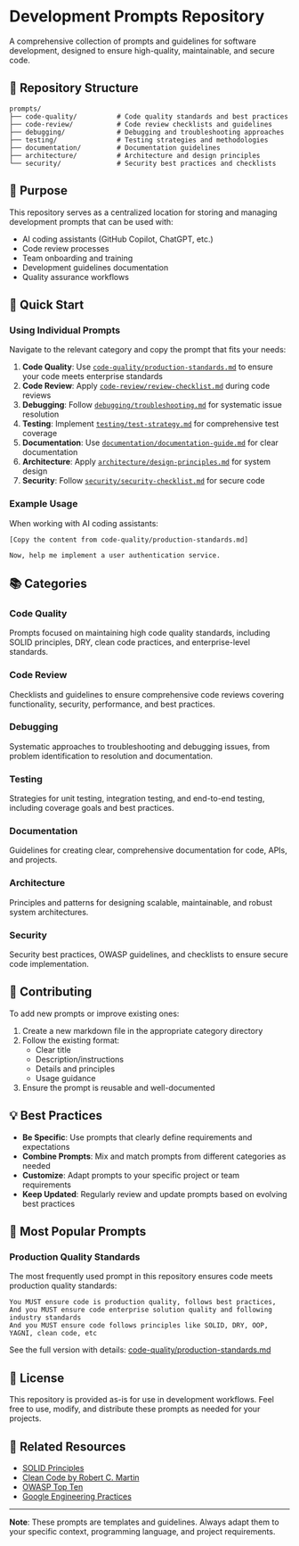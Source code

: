 # Development Prompts Repository

A comprehensive collection of prompts and guidelines for software development, designed to ensure high-quality, maintainable, and secure code.

## 📁 Repository Structure

```
prompts/
├── code-quality/          # Code quality standards and best practices
├── code-review/           # Code review checklists and guidelines
├── debugging/             # Debugging and troubleshooting approaches
├── testing/               # Testing strategies and methodologies
├── documentation/         # Documentation guidelines
├── architecture/          # Architecture and design principles
└── security/              # Security best practices and checklists
```

## 🎯 Purpose

This repository serves as a centralized location for storing and managing development prompts that can be used with:
- AI coding assistants (GitHub Copilot, ChatGPT, etc.)
- Code review processes
- Team onboarding and training
- Development guidelines documentation
- Quality assurance workflows

## 🚀 Quick Start

### Using Individual Prompts

Navigate to the relevant category and copy the prompt that fits your needs:

1. **Code Quality**: Use [`code-quality/production-standards.md`](code-quality/production-standards.md) to ensure your code meets enterprise standards
2. **Code Review**: Apply [`code-review/review-checklist.md`](code-review/review-checklist.md) during code reviews
3. **Debugging**: Follow [`debugging/troubleshooting.md`](debugging/troubleshooting.md) for systematic issue resolution
4. **Testing**: Implement [`testing/test-strategy.md`](testing/test-strategy.md) for comprehensive test coverage
5. **Documentation**: Use [`documentation/documentation-guide.md`](documentation/documentation-guide.md) for clear documentation
6. **Architecture**: Apply [`architecture/design-principles.md`](architecture/design-principles.md) for system design
7. **Security**: Follow [`security/security-checklist.md`](security/security-checklist.md) for secure code

### Example Usage

When working with AI coding assistants:

```
[Copy the content from code-quality/production-standards.md]

Now, help me implement a user authentication service.
```

## 📚 Categories

### Code Quality
Prompts focused on maintaining high code quality standards, including SOLID principles, DRY, clean code practices, and enterprise-level standards.

### Code Review
Checklists and guidelines to ensure comprehensive code reviews covering functionality, security, performance, and best practices.

### Debugging
Systematic approaches to troubleshooting and debugging issues, from problem identification to resolution and documentation.

### Testing
Strategies for unit testing, integration testing, and end-to-end testing, including coverage goals and best practices.

### Documentation
Guidelines for creating clear, comprehensive documentation for code, APIs, and projects.

### Architecture
Principles and patterns for designing scalable, maintainable, and robust system architectures.

### Security
Security best practices, OWASP guidelines, and checklists to ensure secure code implementation.

## 🤝 Contributing

To add new prompts or improve existing ones:

1. Create a new markdown file in the appropriate category directory
2. Follow the existing format:
   - Clear title
   - Description/instructions
   - Details and principles
   - Usage guidance
3. Ensure the prompt is reusable and well-documented

## 💡 Best Practices

- **Be Specific**: Use prompts that clearly define requirements and expectations
- **Combine Prompts**: Mix and match prompts from different categories as needed
- **Customize**: Adapt prompts to your specific project or team requirements
- **Keep Updated**: Regularly review and update prompts based on evolving best practices

## 📖 Most Popular Prompts

### Production Quality Standards
The most frequently used prompt in this repository ensures code meets production quality standards:

```
You MUST ensure code is production quality, follows best practices,
And you MUST ensure code enterprise solution quality and following industry standards
And you MUST ensure code follows principles like SOLID, DRY, OOP, YAGNI, clean code, etc
```

See the full version with details: [code-quality/production-standards.md](code-quality/production-standards.md)

## 📄 License

This repository is provided as-is for use in development workflows. Feel free to use, modify, and distribute these prompts as needed for your projects.

## 🔗 Related Resources

- [SOLID Principles](https://en.wikipedia.org/wiki/SOLID)
- [Clean Code by Robert C. Martin](https://www.amazon.com/Clean-Code-Handbook-Software-Craftsmanship/dp/0132350882)
- [OWASP Top Ten](https://owasp.org/www-project-top-ten/)
- [Google Engineering Practices](https://google.github.io/eng-practices/)

---

**Note**: These prompts are templates and guidelines. Always adapt them to your specific context, programming language, and project requirements.
